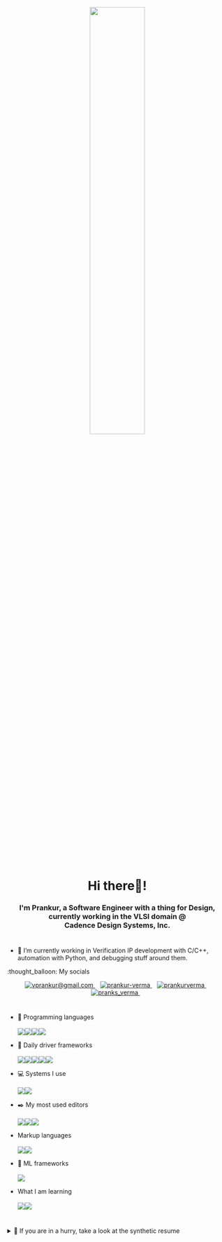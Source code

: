 <p align="center">
 <img 
      width="50%" 
      src="https://media.giphy.com/media/3o72Fis3O08ru2BqQ8/giphy.gif" />
</p>
<h1 align="center">Hi there👋!</h1>
<h3 align="center">I'm Prankur, a Software Engineer with a thing for Design, currently working in the VLSI domain @ <br/> Cadence Design Systems, Inc.</h3>

<h1></h1>

<!-- - ⚡ Feel free to browse my portfolio website <a href="https://prankurverma.github.io/" target="blank">here</a>. -->
- 🐍 I’m currently working in Verification IP development with C/C++, automation with Python, and debugging stuff around them.

<p align='left'> 
  :thought_balloon: My socials&nbsp;&nbsp;
<!-- </p> -->
<p align="center">
  <a href='mailto:vprankur@gmail.com' target="blank">
    <img src="https://img.shields.io/badge/Gmail-D14836?style=for-the-badge&logo=gmail&logoColor=white" alt="vprankur@gmail.com" />
  </a>&nbsp;&nbsp;
  <a href="https://www.linkedin.com/in/prankur-verma/" target="blank">
    <img src="https://img.shields.io/badge/linkedin-%230077B5.svg?&style=for-the-badge&logo=linkedin&logoColor=white" alt="prankur-verma"/>
  </a>&nbsp;&nbsp;
 <a href="https://www.behance.net/prankurverma" target="blank">
    <img src="https://img.shields.io/badge/Behance-%2300FFFF.svg?&style=for-the-badge&logo=behance&logoColor=blue" alt="prankurverma"/>
  </a>&nbsp;&nbsp; 
  <a href="https://twitter.com/pranks_verma" target="blank">
    <img src="https://img.shields.io/badge/X-1DA1F2?style=for-the-badge&logo=x&logoColor=black" alt="pranks_verma" />
  </a>&nbsp;&nbsp;
</p>

<h1></h1>

* :pencil: Programming languages <br/><br/><img src="https://img.shields.io/badge/C-D14836?style=for-the-badge&logo=c&logoColor=white" /><img src="https://img.shields.io/badge/C%2B%2B-00599C?style=for-the-badge&logo=c%2B%2B&logoColor=white" /><img src="https://img.shields.io/badge/Python-FFD43B?style=for-the-badge&logo=python&logoColor=blue" /><img src="https://img.shields.io/badge/UVM-FF0080?style=for-the-badge&logo=v&logoColor=yellow" />

* :wrench: Daily driver frameworks <br/><br/> <img src="https://img.shields.io/badge/STL-064F8C?style=for-the-badge&logo=cplusplus&logoColor=white" /><img src="https://img.shields.io/badge/conda-342B029.svg?&style=for-the-badge&logo=anaconda&logoColor=white" /><img src="https://img.shields.io/badge/Jupyter-F37626.svg?&style=for-the-badge&logo=Jupyter&logoColor=white" /><img src="https://img.shields.io/badge/Numpy-777BB4?style=for-the-badge&logo=numpy&logoColor=white" /><img src="https://img.shields.io/badge/Pandas-2C2D72?style=for-the-badge&logo=pandas&logoColor=white" />

* :computer: Systems I use<br/><br/><img src="https://img.shields.io/badge/Linux-%23FCC624?logo=linux&logoColor=black&style=for-the-badge" /><img src="https://img.shields.io/badge/Windows-%230078D6?logo=windows&logoColor=white&style=for-the-badge" />

* :black_nib: My most used editors<br/><br/><img src="https://img.shields.io/badge/Vim-%23019733.svg?logo=vim&logoColor=white&style=for-the-badge" /><img src="https://img.shields.io/badge/Visual%20Studio%20Code-%23007ACC.svg?logo=visual-studio-code&logoColor=white&style=for-the-badge" /><img src="https://img.shields.io/badge/Visual%20Studio-%208C7ACC.svg?logo=visual-studio&logoColor=white&style=for-the-badge" />

* Markup languages <br/><br/><img src="https://img.shields.io/badge/LaTeX-47A141?style=for-the-badge&logo=LaTeX&logoColor=white" /><img src="https://img.shields.io/badge/json-5E5C5C?style=for-the-badge&logo=json&logoColor=white" />

* :rocket: ML frameworks <br/><br/><img src="https://img.shields.io/badge/TensorFlow-FF6F00?style=for-the-badge&logo=tensorflow&logoColor=white" />

* What I am learning <br/><br/><img src="https://img.shields.io/badge/Go-00ADD8?style=for-the-badge&logo=go&logoColor=white" /><img src="https://img.shields.io/badge/Rust-000000?style=for-the-badge&logo=rust&logoColor=white" />

<h1></h1>

<details>
  <summary>📃 If you are in a hurry, take a look at the synthetic resume</summary>

<h3 align='center'> 👷 Experience </h3>

- :scroll: **Software Engineer at Cadence Design Systems, Inc.**\
  :calendar: 2021 - 2023\
  📍Noida, India
  
- 👨🏼‍💻 **Verification Engineer Trainee at Cadence Design Systems, Inc**\
  :calendar: 2020 - 2021\
  📍Noida, India
  
- 👨‍🏫 **Project Technical Assistant**\
  :calendar: 2020 - 2020\
  :school: **RISE Lab, IIT Madras** - Chennai, India
<br/>
<h3 align='center'> 🎓 Education </h3>

- :scroll: **Bachelor's Degree in Electronics and Communication Engineering**\
  :calendar: 2015 - 2019\
  🏛️ **Uttar Pradesh Technical University** - UP, India

- :scroll: **AISSCE, AISSE**\
  :calendar: 2014, 2012\
  :school: **CBSE** - India

</details>
